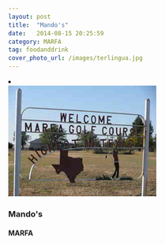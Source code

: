 ```yaml
---
layout: post
title:  "Mando's"
date:   2014-08-15 20:25:59
category: MARFA
tag: foodanddrink
cover_photo_url: /images/terlingua.jpg
---
```


<li class="item surrounding-areas column large-3" data-category="surrounding-areas">
    <div class="portfolio_thumb_holder">
        <img src="/images/marfagolfcourse.jpg">
    </div> 
    <div class="item-info">
        <h3 class="title">Mando's</h3>
        <h4>MARFA</h4>    
    </div>
</li> 
